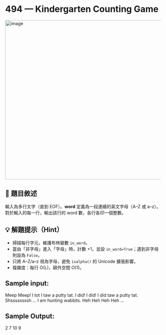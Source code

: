 # 494 — Kindergarten Counting Game
<img width="661" height="514" alt="image" src="https://github.com/user-attachments/assets/1400e52f-e974-4f3e-abf7-6454efe13d7d" />

## 📘 題目敘述
輸入為多行文字（直到 EOF）。**word** 定義為一段連續的英文字母（A–Z 或 a–z）。  
對於輸入的每一行，輸出該行的 word 數，各行各印一個整數。

## 💡 解題提示（Hint）
- 掃描每行字元，維護布林變數 `in_word`。
- 當由「非字母」進入「字母」時，計數 +1，並設 `in_word=True`；遇到非字母則設為 `False`。
- 只將 A–Z/a–z 視為字母，避免 `isalpha()` 的 Unicode 擴張影響。
- 複雜度：每行 O(L)，額外空間 O(1)。


## Sample input:
Meep Meep!
I tot I taw a putty tat.
I did! I did! I did taw a putty tat.
Shssssssssh ... I am hunting wabbits. Heh Heh Heh Heh ...

## Sample Output:
2
7
10
9
